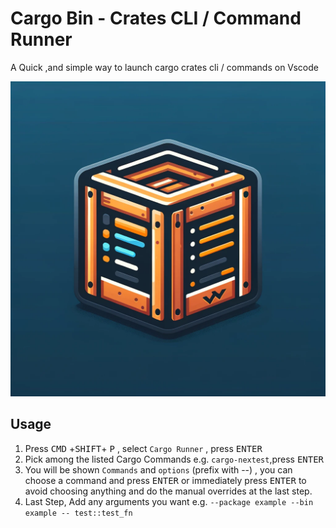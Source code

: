 # Cargo Bin - Crates CLI / Command Runner

A Quick ,and simple way to launch cargo crates cli / commands on Vscode

![Logo](images/logo.png)

## Usage

1. Press <kbd>CMD</kbd> +<kbd>SHIFT</kbd>+ <kbd>P</kbd> , select `Cargo Runner` , press <kbd>ENTER</kbd>
1. Pick among the listed Cargo Commands e.g. `cargo-nextest`,press <kbd>ENTER</kbd>
1. You will be shown `Commands` and `options` (prefix with --) , you can choose a command and press <kbd>ENTER</kbd> or immediately press <kbd>ENTER</kbd> to avoid choosing anything and do the manual overrides at the last step.
1. Last Step, Add any arguments you want e.g. `--package example --bin example -- test::test_fn`

